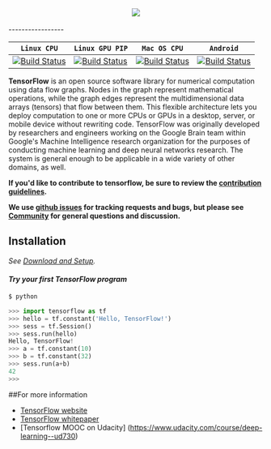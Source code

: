 <div align="center">
  <img src="https://www.tensorflow.org/images/tf_logo_transp.png"><br><br>
</div>
-----------------

|  **`Linux CPU`**   |  **`Linux GPU PIP`** | **`Mac OS CPU`** |  **`Android`** |
|-------------------|----------------------|------------------|----------------|
| [![Build Status](http://ci.tensorflow.org/buildStatus/icon?job=tensorflow-master-cpu)](http://ci.tensorflow.org/job/tensorflow-master-cpu) | [![Build Status](http://ci.tensorflow.org/buildStatus/icon?job=tensorflow-master-gpu_pip)](http://ci.tensorflow.org/job/tensorflow-master-gpu_pip) | [![Build Status](http://ci.tensorflow.org/buildStatus/icon?job=tensorflow-master-mac)](http://ci.tensorflow.org/job/tensorflow-master-mac) | [![Build Status](http://ci.tensorflow.org/buildStatus/icon?job=tensorflow-master-android)](http://ci.tensorflow.org/job/tensorflow-master-android) |

**TensorFlow** is an open source software library for numerical computation using
data flow graphs.  Nodes in the graph represent mathematical operations, while
the graph edges represent the multidimensional data arrays (tensors) that flow
between them.  This flexible architecture lets you deploy computation to one
or more CPUs or GPUs in a desktop, server, or mobile device without rewriting
code.  TensorFlow was originally developed by researchers and engineers
working on the Google Brain team within Google's Machine Intelligence research
organization for the purposes of conducting machine learning and deep neural
networks research.  The system is general enough to be applicable in a wide
variety of other domains, as well.

**If you'd like to contribute to tensorflow, be sure to review the [contribution
guidelines](CONTRIBUTING.md).**

**We use [github issues](https://github.com/tensorflow/tensorflow/issues) for
tracking requests and bugs, but please see
[Community](tensorflow/g3doc/resources/index.md#community) for general questions
and discussion.**

## Installation
*See [Download and Setup](tensorflow/g3doc/get_started/os_setup.md).*

#### *Try your first TensorFlow program*
```python
$ python

>>> import tensorflow as tf
>>> hello = tf.constant('Hello, TensorFlow!')
>>> sess = tf.Session()
>>> sess.run(hello)
Hello, TensorFlow!
>>> a = tf.constant(10)
>>> b = tf.constant(32)
>>> sess.run(a+b)
42
>>>
```

##For more information
* [TensorFlow website](http://tensorflow.org)
* [TensorFlow whitepaper](http://download.tensorflow.org/paper/whitepaper2015.pdf)
* [Tensorflow MOOC on Udacity] (https://www.udacity.com/course/deep-learning--ud730)
